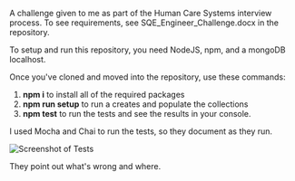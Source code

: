 A challenge given to me as part of the Human Care Systems interview process.
To see requirements, see SQE_Engineer_Challenge.docx in the repository.

To setup and run this repository, you need NodeJS, npm, and a mongoDB localhost.

Once you've cloned and moved into the repository, use these commands:
 1. **npm i** to install all of the required packages
 2. **npm run setup** to run a creates and populate the collections
 3. **npm test** to run the tests and see the results in your console.

I used Mocha and Chai to run the tests, so they document as they run.

![Screenshot of Tests](./screenshot1.xcf)

They point out what's wrong and where.
